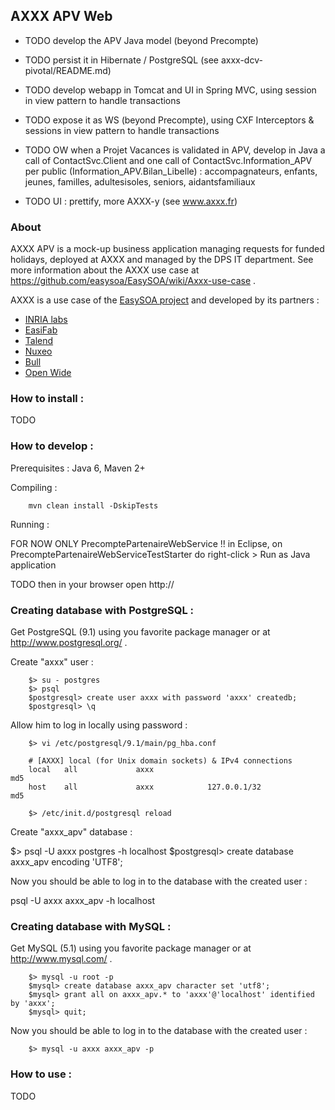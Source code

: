 ## AXXX APV Web

* TODO develop the APV Java model (beyond Precompte) 
* TODO persist it in Hibernate / PostgreSQL (see axxx-dcv-pivotal/README.md)
* TODO develop webapp in Tomcat and UI in Spring MVC, using session in view pattern to handle transactions
* TODO expose it as WS (beyond Precompte), using CXF Interceptors & sessions in view pattern to handle transactions
* TODO OW when a Projet Vacances is validated in APV, develop in Java a call of ContactSvc.Client and one call of ContactSvc.Information_APV per public (Information_APV.Bilan_Libelle) : accompagnateurs, enfants, jeunes, familles, adultesisoles, seniors, aidantsfamiliaux

* TODO UI : prettify, more AXXX-y (see www.axxx.fr)


### About
AXXX APV is a mock-up business application managing requests for funded holidays, deployed at AXXX and managed by the DPS IT department.
See more information about the AXXX use case at https://github.com/easysoa/EasySOA/wiki/Axxx-use-case .

AXXX is a use case of the [EasySOA project](http://www.easysoa.org) and developed by its partners :
* [INRIA labs](http://www.inria.fr)
* [EasiFab](http://easifab.net)
* [Talend](http://www.talend.com)
* [Nuxeo](http://www.nuxeo.org)
* [Bull](http://www.bull.com)
* [Open Wide](http://www.openwide.fr)


### How to install :
TODO

### How to develop :

Prerequisites : Java 6, Maven 2+

Compiling :

        mvn clean install -DskipTests

Running :

FOR NOW ONLY PrecomptePartenaireWebService !!
        in Eclipse, on PrecomptePartenaireWebServiceTestStarter do right-click > Run as Java application

TODO then in your browser open http://


### Creating database with PostgreSQL :

Get PostgreSQL (9.1) using you favorite package manager or at http://www.postgresql.org/ .

Create "axxx" user :

        $> su - postgres
        $> psql
        $postgresql> create user axxx with password 'axxx' createdb;
        $postgresql> \q

Allow him to log in locally using password :

        $> vi /etc/postgresql/9.1/main/pg_hba.conf

        # [AXXX] local (for Unix domain sockets) & IPv4 connections
        local   all             axxx                                    md5
        host    all             axxx            127.0.0.1/32            md5

        $> /etc/init.d/postgresql reload

Create "axxx_apv" database :

$> psql -U axxx postgres -h localhost
$postgresql> create database axxx_apv encoding 'UTF8';

Now you should be able to log in to the database with the created user :

psql -U axxx axxx_apv -h localhost


### Creating database with MySQL :

Get MySQL (5.1) using you favorite package manager or at http://www.mysql.com/ .

        $> mysql -u root -p
        $mysql> create database axxx_apv character set 'utf8';
        $mysql> grant all on axxx_apv.* to 'axxx'@'localhost' identified by 'axxx';
        $mysql> quit;

Now you should be able to log in to the database with the created user :

        $> mysql -u axxx axxx_apv -p


### How to use :
TODO

